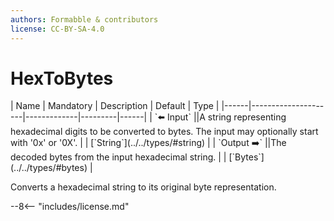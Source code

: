 ```yaml
---
authors: Formabble & contributors
license: CC-BY-SA-4.0
---
```



# HexToBytes

<div class="sh-parameters" markdown="1">
| Name | Mandatory | Description | Default | Type |
|------|---------------------|-------------|---------|------|
| `⬅️ Input` ||A string representing hexadecimal digits to be converted to bytes. The input may optionally start with '0x' or '0X'. | | [`String`](../../types/#string) |
| `Output ➡️` ||The decoded bytes from the input hexadecimal string. | | [`Bytes`](../../types/#bytes) |

</div>

Converts a hexadecimal string to its original byte representation.

--8<-- "includes/license.md"

